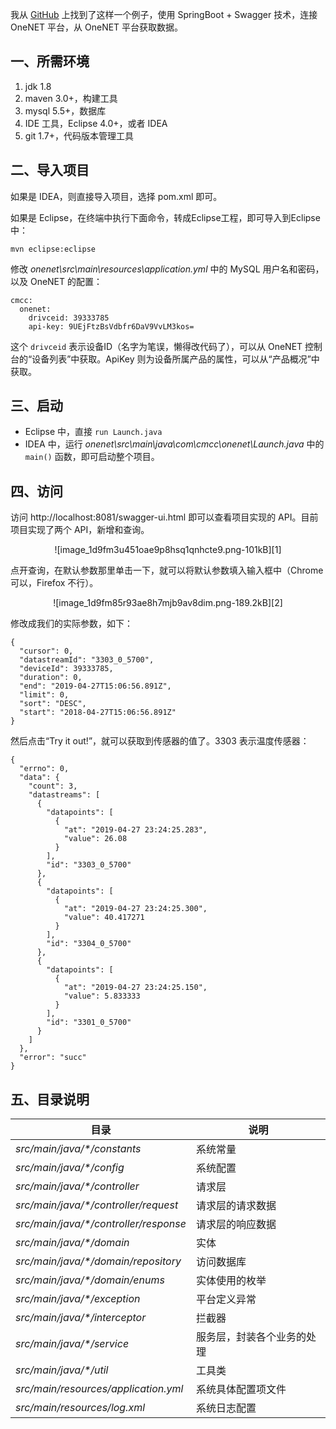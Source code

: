 我从 [GitHub](https://github.com/jiawn/onenet) 上找到了这样一个例子，使用 SpringBoot + Swagger 技术，连接 OneNET 平台，从 OneNET 平台获取数据。

## 一、所需环境
1. jdk 1.8
2. maven 3.0+，构建工具
3. mysql 5.5+，数据库
4. IDE 工具，Eclipse 4.0+，或者 IDEA
5. git 1.7+，代码版本管理工具

## 二、导入项目

如果是 IDEA，则直接导入项目，选择 pom.xml 即可。

如果是 Eclipse，在终端中执行下面命令，转成Eclipse工程，即可导入到Eclipse中：
```
mvn eclipse:eclipse
```

修改 *onenet\src\main\resources\application.yml* 中的 MySQL 用户名和密码，以及 OneNET 的配置：

```
cmcc:
  onenet:
    drivceid: 39333785
    api-key: 9UEjFtzBsVdbfr6DaV9VvLM3kos=
```

这个 `drivceid` 表示设备ID（名字为笔误，懒得改代码了），可以从 OneNET 控制台的“设备列表”中获取。ApiKey 则为设备所属产品的属性，可以从“产品概况”中获取。

	
## 三、启动

- Eclipse 中，直接 `run Launch.java`
- IDEA 中，运行 *onenet\src\main\java\com\cmcc\onenet\Launch.java* 中的 `main()` 函数，即可启动整个项目。
	
## 四、访问

访问 http://localhost:8081/swagger-ui.html 即可以查看项目实现的 API。目前项目实现了两个 API，新增和查询。

<center>![image_1d9fm3u451oae9p8hsq1qnhcte9.png-101kB][1]</center>

点开查询，在默认参数那里单击一下，就可以将默认参数填入输入框中（Chrome 可以，Firefox 不行）。

<center>![image_1d9fm85r93ae8h7mjb9av8dim.png-189.2kB][2]</center>

修改成我们的实际参数，如下：

```
{
  "cursor": 0,
  "datastreamId": "3303_0_5700",
  "deviceId": 39333785,
  "duration": 0,
  "end": "2019-04-27T15:06:56.891Z",
  "limit": 0,
  "sort": "DESC",
  "start": "2018-04-27T15:06:56.891Z"
}
```

然后点击“Try it out!”，就可以获取到传感器的值了。3303 表示温度传感器：

```
{
  "errno": 0,
  "data": {
    "count": 3,
    "datastreams": [
      {
        "datapoints": [
          {
            "at": "2019-04-27 23:24:25.283",
            "value": 26.08
          }
        ],
        "id": "3303_0_5700"
      },
      {
        "datapoints": [
          {
            "at": "2019-04-27 23:24:25.300",
            "value": 40.417271
          }
        ],
        "id": "3304_0_5700"
      },
      {
        "datapoints": [
          {
            "at": "2019-04-27 23:24:25.150",
            "value": 5.833333
          }
        ],
        "id": "3301_0_5700"
      }
    ]
  },
  "error": "succ"
}
```

## 五、目录说明

|目录|说明
|-|-
|*src/main/java/\*/constants*|系统常量
|*src/main/java/\*/config*|系统配置
|*src/main/java/\*/controller*|请求层
|*src/main/java/\*/controller/request*|请求层的请求数据
|*src/main/java/\*/controller/response*|请求层的响应数据
|*src/main/java/\*/domain*|实体
|*src/main/java/\*/domain/repository*|访问数据库
|*src/main/java/\*/domain/enums*|实体使用的枚举
|*src/main/java/\*/exception*|平台定义异常
|*src/main/java/\*/interceptor*|拦截器
|*src/main/java/\*/service*|服务层，封装各个业务的处理
|*src/main/java/\*/util*|工具类
|*src/main/resources/application.yml*|系统具体配置项文件
|*src/main/resources/log.xml*|系统日志配置


  [1]: http://static.zybuluo.com/morgen/8h8ihe9mtolzrh0plknxzupy/image_1d9fm3u451oae9p8hsq1qnhcte9.png
  [2]: http://static.zybuluo.com/morgen/zkcpd4okmewy8ybl2kkds13e/image_1d9fm85r93ae8h7mjb9av8dim.png
